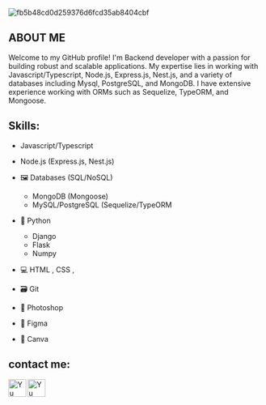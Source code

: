 ![fb5b48cd0d259376d6fcd35ab8404cbf](https://user-images.githubusercontent.com/116835013/224580990-01f7f2e2-2b27-4bb4-8520-6a9fa678318c.gif)

## ABOUT ME

Welcome to my GitHub profile! I'm Backend developer with a passion for building robust and scalable applications. My expertise lies in working with Javascript/Typescript, Node.js, Express.js, Nest.js, and a variety of databases including Mysql, PostgreSQL, and MongoDB. I have extensive experience working with ORMs such as Sequelize, TypeORM, and Mongoose.

## Skills: 

   * Javascript/Typescript
   * Node.js (Express.js, Nest.js)
  
  * 🖼️ Databases (SQL/NoSQL)
    * MongoDB (Mongoose)
    * MySQL/PostgreSQL (Sequelize/TypeORM
    
  * 🐍 Python 
    *  Django
    *  Flask
    *  Numpy

   * 💻 HTML , CSS , 
   * 🗃️ Git
   * 🎨 Photoshop
   * 🌈 Figma
   * 🖖 Canva   

 
## contact me:

<a href="https://www.linkedin.com/in/saba-japaridzee/">
   <img align="left" src="https://raw.githubusercontent.com/yushi1007/yushi1007/main/images/linkedin.svg" alt="Yu Shi | LinkedIn" width="35px"/>
</a>
<a href="https://instagram.com/saba.japaridzee">
   <img align="left" src="https://raw.githubusercontent.com/yushi1007/yushi1007/main/images/instagram.svg" alt="Yu Shi | Instagram" width="35px"/>
</a>



<br>
<br>
<br>
<br>



